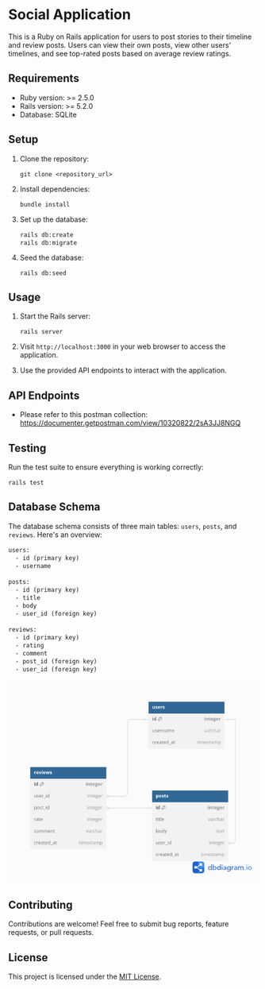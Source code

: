 # Social Application

This is a Ruby on Rails application for users to post stories to their timeline and review posts. Users can view their own posts, view other users' timelines, and see top-rated posts based on average review ratings.

## Requirements

- Ruby version: >= 2.5.0
- Rails version: >= 5.2.0
- Database: SQLite

## Setup

1. Clone the repository:
   ```
   git clone <repository_url>
   ```

2. Install dependencies:
   ```
   bundle install
   ```

3. Set up the database:
   ```
   rails db:create
   rails db:migrate
   ```

4. Seed the database:
   ```
   rails db:seed
   ```

## Usage

1. Start the Rails server:
   ```
   rails server
   ```

2. Visit `http://localhost:3000` in your web browser to access the application.

3. Use the provided API endpoints to interact with the application.

## API Endpoints

- Please refer to this postman collection: https://documenter.getpostman.com/view/10320822/2sA3JJ8NGQ

## Testing

Run the test suite to ensure everything is working correctly:
   ```
   rails test
   ```

## Database Schema

The database schema consists of three main tables: `users`, `posts`, and `reviews`. Here's an overview:
   ```
   users:
     - id (primary key)
     - username

   posts:
     - id (primary key)
     - title
     - body
     - user_id (foreign key)

   reviews:
     - id (primary key)
     - rating
     - comment
     - post_id (foreign key)
     - user_id (foreign key)
   ```
![Database Schema](database_schema.png)  

## Contributing

Contributions are welcome! Feel free to submit bug reports, feature requests, or pull requests.

## License

This project is licensed under the [MIT License](LICENSE).